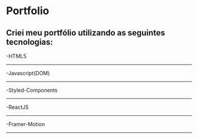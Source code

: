 # Portfolio

<h2>Criei meu portfólio utilizando as seguintes tecnologias:</h2>

-HTML5
<br/>
<hr/>
-Javascript(DOM)
<br/>
<hr/>
-Styled-Components
<br/>
<hr/>
-ReactJS
<br/>
<hr/>
-Framer-Motion
<br/>
<hr/>

